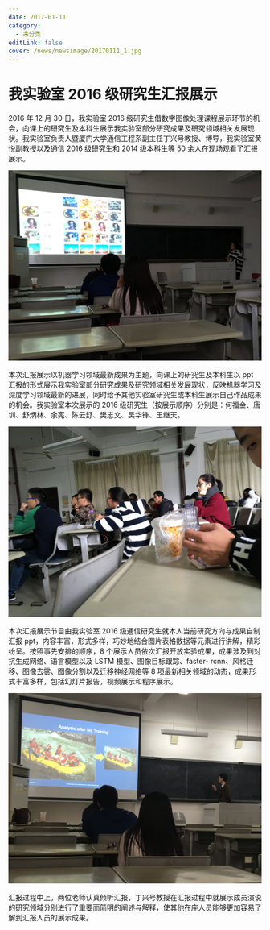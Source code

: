 ```yaml
---
date: 2017-01-11
category:
  - 未分类
editLink: false
cover: /news/newsimage/20170111_1.jpg
---
```


# 我实验室 2016 级研究生汇报展示

2016 年 12 月 30 日，我实验室 2016 级研究生借数字图像处理课程展示环节的机会，向课上的研究生及本科生展示我实验室部分研究成果及研究领域相关发展现状。我实验室负责人暨厦门大学通信工程系副主任丁兴号教授、博导，我实验室黄悦副教授以及通信 2016 级研究生和 2014 级本科生等 50 余人在现场观看了汇报展示。

<!-- more -->

![](/news/newsimage/20170111_1.jpg)

本次汇报展示以机器学习领域最新成果为主题，向课上的研究生及本科生以 ppt 汇报的形式展示我实验室部分研究成果及研究领域相关发展现状，反映机器学习及深度学习领域最新的进展，同时给予其他实验室研究生或本科生展示自己作品成果的机会。我实验室本次展示的 2016 级研究生（按展示顺序）分别是：何福金、唐圳、舒炳林、余宪、陈云舒、樊志文、吴华锋、王继天。

![](/news/newsimage/20170111_2.jpg)

本次汇报展示节目由我实验室 2016 级通信研究生就本人当前研究方向与成果自制汇报 ppt，内容丰富，形式多样，巧妙地结合图片表格数据等元素进行讲解，精彩纷呈。按照事先安排的顺序，8 个展示人员依次汇报开放实验成果，成果涉及到对抗生成网络、语言模型以及 LSTM 模型、图像目标跟踪、faster-
rcnn、风格迁移、图像去雾、图像分割以及迁移神经网络等 8 项最新相关领域的动态，成果形式丰富多样，包括幻灯片报告，视频展示和程序展示。

![](/news/newsimage/20170111_3.jpg)

汇报过程中上，两位老师认真倾听汇报，丁兴号教授在汇报过程中就展示成员演说的研究领域分别进行了重要而简明的阐述与解释，使其他在座人员能够更加容易了解到汇报人员的展示成果。
